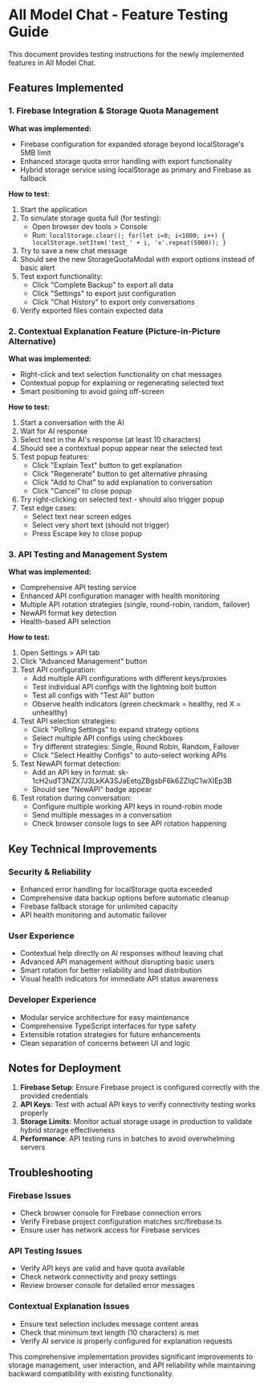# All Model Chat - Feature Testing Guide

This document provides testing instructions for the newly implemented features in All Model Chat.

## Features Implemented

### 1. Firebase Integration & Storage Quota Management

**What was implemented:**
- Firebase configuration for expanded storage beyond localStorage's 5MB limit
- Enhanced storage quota error handling with export functionality
- Hybrid storage service using localStorage as primary and Firebase as fallback

**How to test:**
1. Start the application
2. To simulate storage quota full (for testing):
   - Open browser dev tools > Console
   - Run: `localStorage.clear(); for(let i=0; i<1000; i++) { localStorage.setItem('test_' + i, 'x'.repeat(5000)); }`
3. Try to save a new chat message
4. Should see the new StorageQuotaModal with export options instead of basic alert
5. Test export functionality:
   - Click "Complete Backup" to export all data
   - Click "Settings" to export just configuration
   - Click "Chat History" to export only conversations
6. Verify exported files contain expected data

### 2. Contextual Explanation Feature (Picture-in-Picture Alternative)

**What was implemented:**
- Right-click and text selection functionality on chat messages
- Contextual popup for explaining or regenerating selected text
- Smart positioning to avoid going off-screen

**How to test:**
1. Start a conversation with the AI
2. Wait for AI response
3. Select text in the AI's response (at least 10 characters)
4. Should see a contextual popup appear near the selected text
5. Test popup features:
   - Click "Explain Text" button to get explanation
   - Click "Regenerate" button to get alternative phrasing
   - Click "Add to Chat" to add explanation to conversation
   - Click "Cancel" to close popup
6. Try right-clicking on selected text - should also trigger popup
7. Test edge cases:
   - Select text near screen edges
   - Select very short text (should not trigger)
   - Press Escape key to close popup

### 3. API Testing and Management System

**What was implemented:**
- Comprehensive API testing service
- Enhanced API configuration manager with health monitoring
- Multiple API rotation strategies (single, round-robin, random, failover)
- NewAPI format key detection
- Health-based API selection

**How to test:**
1. Open Settings > API tab
2. Click "Advanced Management" button
3. Test API configuration:
   - Add multiple API configurations with different keys/proxies
   - Test individual API configs with the lightning bolt button
   - Test all configs with "Test All" button
   - Observe health indicators (green checkmark = healthy, red X = unhealthy)
4. Test API selection strategies:
   - Click "Polling Settings" to expand strategy options
   - Select multiple API configs using checkboxes
   - Try different strategies: Single, Round Robin, Random, Failover
   - Click "Select Healthy Configs" to auto-select working APIs
5. Test NewAPI format detection:
   - Add an API key in format: sk-1cH2udT3NZX7J3LkKA3SJaEetqZBgsbF6k6ZZlqC1wXIEp3B
   - Should see "NewAPI" badge appear
6. Test rotation during conversation:
   - Configure multiple working API keys in round-robin mode
   - Send multiple messages in a conversation
   - Check browser console logs to see API rotation happening

## Key Technical Improvements

### Security & Reliability
- Enhanced error handling for localStorage quota exceeded
- Comprehensive data backup options before automatic cleanup
- Firebase fallback storage for unlimited capacity
- API health monitoring and automatic failover

### User Experience
- Contextual help directly on AI responses without leaving chat
- Advanced API management without disrupting basic users
- Smart rotation for better reliability and load distribution
- Visual health indicators for immediate API status awareness

### Developer Experience
- Modular service architecture for easy maintenance
- Comprehensive TypeScript interfaces for type safety
- Extensible rotation strategies for future enhancements
- Clean separation of concerns between UI and logic

## Notes for Deployment

1. **Firebase Setup**: Ensure Firebase project is configured correctly with the provided credentials
2. **API Keys**: Test with actual API keys to verify connectivity testing works properly
3. **Storage Limits**: Monitor actual storage usage in production to validate hybrid storage effectiveness
4. **Performance**: API testing runs in batches to avoid overwhelming servers

## Troubleshooting

### Firebase Issues
- Check browser console for Firebase connection errors
- Verify Firebase project configuration matches src/firebase.ts
- Ensure user has network access for Firebase services

### API Testing Issues
- Verify API keys are valid and have quota available
- Check network connectivity and proxy settings
- Review browser console for detailed error messages

### Contextual Explanation Issues
- Ensure text selection includes message content areas
- Check that minimum text length (10 characters) is met
- Verify AI service is properly configured for explanation requests

This comprehensive implementation provides significant improvements to storage management, user interaction, and API reliability while maintaining backward compatibility with existing functionality.